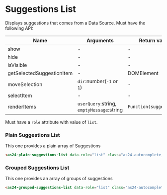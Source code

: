 # Suggestions List

Displays suggestions that comes from a Data Source. Must have the following API:

Name|Arguments|Return value
--|---|--
show|-|-
hide|-|-
isVisible|-|-
getSelectedSuggestionItem|-|DOMElement
moveSelection|`dir`:number(`-1` or `1`)|-
selectItem|-|-
renderItems|`userQuery`:string, `emptyMessage`:string|`Function(suggestions)`

Must have a `role` attribute with value of `list`.

### Plain Suggestions List

This one provides a plain array of Suggestions

```html
<as24-plain-suggestions-list data-role="list" class="as24-autocomplete__list"></as24-plain-suggestion-list-list>
```

### Grouped Suggestions List

This one provides an array of groups of suggestions

```html
<as24-grouped-suggestions-list data-role="list" class="as24-autocomplete__list"></as24-grouped-suggestions-list>
```
